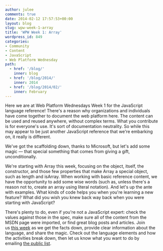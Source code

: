 ```yaml
---
author: julee
comments: true
date: 2014-02-12 17:57:53+00:00
layout: blog
slug: wpw-week-1-array
title: 'WPW Week 1: Array'
wordpress_id: 849
categories:
- Community
- Content
- JavaScript
- Web Platform Wednesday
path:
  - href: '/blog/'
    inner: blog
  - href: '/blog/2014/'
    inner: 2014
  - href: '/blog/2014/02/'
    inner: February
---
```


Here we are at Web Platform Wednesdays Week 1 for the JavaScript language reference! There's a reason why organizations and individuals have come together to document the web platform here. The content can be used and reused anywhere, without complex terms. What you contribute is for everyone's use. It's sort of documentation neutrality. So while this may appear to be just another JavaScript reference that we're embarking on, it really is different.

We've got the scaffolding down, thanks to Microsoft, but let's add some magic — that special something that comes from giving a gift, unconditionally.

We're starting with Array this week, focusing on the object, itself, the constructor, and those few properties that make Array a special object, such as length and isArray. When working with basic reference content, we have the opportunity to add some wise words (such as, unless there's a reason not to, create an array using literal notation). And let's up the ante with examples. What kinds of code helps you when you're learning a new feature? What did you wish you knew back way back when you were starting with JavaScript?

There's plenty to do, even if you're not a JavaScript expert: check the values against those in the spec, make sure all of the content from the MSDN page were imported, or find great blog posts and articles. Join us [this week](http://docs.webplatform.org/wiki/Meta:web_platform_wednesday) as we get the facts down, provide clear information about the language, and share the magic. Check out the language elements and how the activities break down, then let us know what you want to do by emailing [the public list](http://lists.w3.org/Archives/Public/public-webplatform/).
